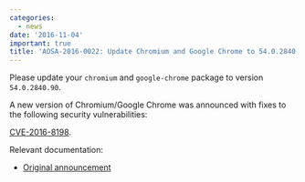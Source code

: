```yaml
---
categories:
  - news
date: '2016-11-04'
important: true
title: 'AOSA-2016-0022: Update Chromium and Google Chrome to 54.0.2840.90'
---
```



Please update your `chromium` and `google-chrome` package to version `54.0.2840.90`.

A new version of Chromium/Google Chrome was announced with fixes to the following security vulnerabilities:

[CVE-2016-8198](https://cve.mitre.org/cgi-bin/cvename.cgi?name=CVE-2016-5198).

Relevant documentation:

- [Original announcement](https://googlechromereleases.blogspot.com/2016/11/stable-channel-update-for-desktop.html)